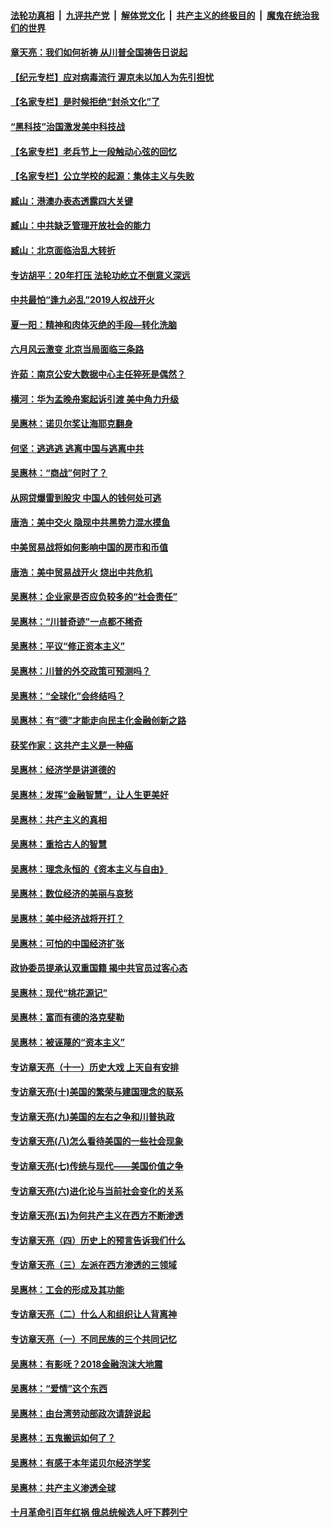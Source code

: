 

####  [法轮功真相](../../../../basic/blob/master/README.md?t=04210231) &nbsp;|&nbsp; [九评共产党](../../../../9ping.md/blob/master/README.md?t=04210231) &nbsp;|&nbsp; [解体党文化](../../../../jtdwh.md/blob/master/README.md?t=04210231)  &nbsp;|&nbsp; [共产主义的终极目的](../../../../gczydzjmd.md/blob/master/README.md?t=04210231) &nbsp;|&nbsp; [魔鬼在统治我们的世界](../../../../mgztzwmdsj.md/blob/master/README.md?t=04210231) 

#### [章天亮：我们如何祈祷 从川普全国祷告日说起](../pages/nsc423/n11944627.md?t=04210231) 

#### [【纪元专栏】应对病毒流行 渥京未以加人为先引担忧](../pages/nsc423/n11875714.md?t=04210231) 

#### [【名家专栏】是时候拒绝“封杀文化”了](../pages/nsc423/n11814093.md?t=04210231) 

#### [“黑科技”治国激发美中科技战](../pages/nsc423/n11638056.md?t=04210231) 

#### [【名家专栏】老兵节上一段触动心弦的回忆](../pages/nsc423/n11646016.md?t=04210231) 

#### [【名家专栏】公立学校的起源：集体主义与失败](../pages/nsc423/n11601833.md?t=04210231) 

#### [臧山：港澳办表态透露四大关键](../pages/nsc423/n11421628.md?t=04210231) 

#### [臧山：中共缺乏管理开放社会的能力](../pages/nsc423/n11407457.md?t=04210231) 

#### [臧山：北京面临治乱大转折](../pages/nsc423/n11406895.md?t=04210231) 

#### [专访胡平：20年打压 法轮功屹立不倒意义深远](../pages/nsc423/n11398800.md?t=04210231) 

#### [中共最怕“逢九必乱”2019人权战开火](../pages/nsc423/n11385248.md?t=04210231) 

#### [夏一阳：精神和肉体灭绝的手段—转化洗脑](../pages/nsc423/n11368250.md?t=04210231) 

#### [六月风云激变 北京当局面临三条路](../pages/nsc423/n11313668.md?t=04210231) 

#### [许茹：南京公安大数据中心主任猝死是偶然？](../pages/nsc423/n11064744.md?t=04210231) 

#### [横河：华为孟晚舟案起诉引渡 美中角力升级](../pages/nsc423/n11027230.md?t=04210231) 

#### [吴惠林：诺贝尔奖让海耶克翻身](../pages/nsc423/n10890049.md?t=04210231) 

#### [何坚：逃逃逃 逃离中国与逃离中共](../pages/nsc423/n10592891.md?t=04210231) 

#### [吴惠林：“商战”何时了？](../pages/nsc423/n10573558.md?t=04210231) 

#### [从网贷爆雷到股灾 中国人的钱何处可逃](../pages/nsc423/n10572800.md?t=04210231) 

#### [唐浩：美中交火 隐现中共黑势力混水摸鱼](../pages/nsc423/n10544040.md?t=04210231) 

#### [中美贸易战将如何影响中国的房市和币值](../pages/nsc423/n10543697.md?t=04210231) 

#### [唐浩：美中贸易战开火 烧出中共危机](../pages/nsc423/n10540126.md?t=04210231) 

#### [吴惠林：企业家是否应负较多的“社会责任”](../pages/nsc423/n10535022.md?t=04210231) 

#### [吴惠林：“川普奇迹”一点都不稀奇](../pages/nsc423/n10512808.md?t=04210231) 

#### [吴惠林：平议“修正资本主义”](../pages/nsc423/n10495724.md?t=04210231) 

#### [吴惠林：川普的外交政策可预测吗？](../pages/nsc423/n10462387.md?t=04210231) 

#### [吴惠林：“全球化”会终结吗？](../pages/nsc423/n10452838.md?t=04210231) 

#### [吴惠林：有“德”才能走向民主化金融创新之路](../pages/nsc423/n10432292.md?t=04210231) 

#### [获奖作家：这共产主义是一种癌](../pages/nsc423/n10431541.md?t=04210231) 

#### [吴惠林：经济学是讲道德的](../pages/nsc423/n10398014.md?t=04210231) 

#### [吴惠林：发挥“金融智慧”，让人生更美好](../pages/nsc423/n10375019.md?t=04210231) 

#### [吴惠林：共产主义的真相](../pages/nsc423/n10351394.md?t=04210231) 

#### [吴惠林：重拾古人的智慧](../pages/nsc423/n10337691.md?t=04210231) 

#### [吴惠林：理念永恒的《资本主义与自由》](../pages/nsc423/n10316274.md?t=04210231) 

#### [吴惠林：数位经济的美丽与哀愁](../pages/nsc423/n10292946.md?t=04210231) 

#### [吴惠林：美中经济战将开打？](../pages/nsc423/n10258825.md?t=04210231) 

#### [吴惠林：可怕的中国经济扩张](../pages/nsc423/n10219147.md?t=04210231) 

#### [政协委员提承认双重国籍 揭中共官员过客心态](../pages/nsc423/n10208809.md?t=04210231) 

#### [吴惠林：现代“桃花源记”](../pages/nsc423/n10185234.md?t=04210231) 

#### [吴惠林：富而有德的洛克斐勒](../pages/nsc423/n10142264.md?t=04210231) 

#### [吴惠林：被诬蔑的“资本主义”](../pages/nsc423/n10124816.md?t=04210231) 

#### [专访章天亮（十一）历史大戏 上天自有安排](../pages/nsc423/n10094905.md?t=04210231) 

#### [专访章天亮(十)美国的繁荣与建国理念的联系](../pages/nsc423/n10094899.md?t=04210231) 

#### [专访章天亮(九)美国的左右之争和川普执政](../pages/nsc423/n10094889.md?t=04210231) 

#### [专访章天亮(八)怎么看待美国的一些社会现象](../pages/nsc423/n10094857.md?t=04210231) 

#### [专访章天亮(七)传统与现代——美国价值之争](../pages/nsc423/n10093140.md?t=04210231) 

#### [专访章天亮(六)进化论与当前社会变化的关系](../pages/nsc423/n10092036.md?t=04210231) 

#### [专访章天亮(五)为何共产主义在西方不断渗透](../pages/nsc423/n10083620.md?t=04210231) 

#### [专访章天亮（四）历史上的预言告诉我们什么](../pages/nsc423/n10083606.md?t=04210231) 

#### [专访章天亮（三）左派在西方渗透的三领域](../pages/nsc423/n10081115.md?t=04210231) 

#### [吴惠林：工会的形成及其功能](../pages/nsc423/n10080633.md?t=04210231) 

#### [专访章天亮（二）什么人和组织让人背离神](../pages/nsc423/n10076637.md?t=04210231) 

#### [专访章天亮（一）不同民族的三个共同记忆](../pages/nsc423/n10074188.md?t=04210231) 

#### [吴惠林：有影呒？2018金融泡沫大地震](../pages/nsc423/n10040534.md?t=04210231) 

#### [吴惠林：“爱情”这个东西](../pages/nsc423/n10019423.md?t=04210231) 

#### [吴惠林：由台湾劳动部政次请辞说起](../pages/nsc423/n9979679.md?t=04210231) 

#### [吴惠林：五鬼搬运如何了？](../pages/nsc423/n9925338.md?t=04210231) 

#### [吴惠林：有感于本年诺贝尔经济学奖](../pages/nsc423/n9871883.md?t=04210231) 

#### [吴惠林：共产主义渗透全球](../pages/nsc423/n9812748.md?t=04210231) 

#### [十月革命引百年红祸 俄总统候选人吁下葬列宁](../pages/nsc423/n9810182.md?t=04210231) 


